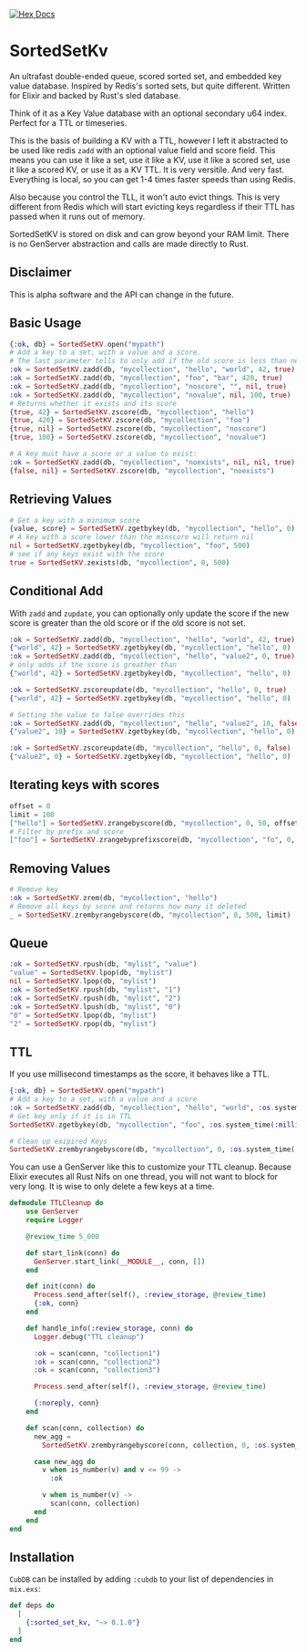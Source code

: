 [![Hex Docs](https://img.shields.io/badge/hex-docs-blue.svg)](https://hexdocs.pm/sorted_set_kv/)

# SortedSetKv

An ultrafast double-ended queue, scored sorted set, and embedded key value database. Inspired by Redis's sorted sets, but quite different. Written for Elixir and backed by Rust's sled database.

Think of it as a Key Value database with an optional secondary u64 index. Perfect for a TTL or timeseries.

This is the basis of building a KV with a TTL, however I left it abstracted to be used like redis `zadd` with an optional value field and score field. This means you can use it like a set, use it like a KV, use it like a scored set, use it like a scored KV, or use it as a KV TTL. It is very versitile. And very fast. Everything is local, so you can get 1-4 times faster speeds than using Redis.

Also because you control the TLL, it won't auto evict things. This is very different from Redis which will start evicting keys regardless if their TTL has passed when it runs out of memory.

SortedSetKV is stored on disk and can grow beyond your RAM limit. There is no GenServer abstraction and calls are made directly to Rust.

## Disclaimer

This is alpha software and the API can change in the future.

## Basic Usage
```elixir
{:ok, db} = SortedSetKV.open("mypath")
# Add a key to a set, with a value and a score.
# The last parameter tells to only add if the old score is less than new score.
:ok = SortedSetKV.zadd(db, "mycollection", "hello", "world", 42, true)
:ok = SortedSetKV.zadd(db, "mycollection", "foo", "bar", 420, true)
:ok = SortedSetKV.zadd(db, "mycollection", "noscore", "", nil, true)
:ok = SortedSetKV.zadd(db, "mycollection", "novalue", nil, 100, true)
# Returns whether it exists and its score
{true, 42} = SortedSetKV.zscore(db, "mycollection", "hello")
{true, 420} = SortedSetKV.zscore(db, "mycollection", "foo")
{true, nil} = SortedSetKV.zscore(db, "mycollection", "noscore")
{true, 100} = SortedSetKV.zscore(db, "mycollection", "novalue")

# A key must have a score or a value to exist:
:ok = SortedSetKV.zadd(db, "mycollection", "noexists", nil, nil, true)
{false, nil} = SortedSetKV.zscore(db, "mycollection", "noexists")
```

## Retrieving Values
```elixir
# Get a key with a minimum score
{value, score} = SortedSetKV.zgetbykey(db, "mycollection", "hello", 0)
# A key with a score lower than the minscore will return nil
nil = SortedSetKV.zgetbykey(db, "mycollection", "foo", 500)
# see if any keys exist with the score
true = SortedSetKV.zexists(db, "mycollection", 0, 500)
```

## Conditional Add

With `zadd` and `zupdate`, you can optionally only update the score if the new score is greater than the old score or if the old score is not set.

```elixir
:ok = SortedSetKV.zadd(db, "mycollection", "hello", "world", 42, true)
{"world", 42} = SortedSetKV.zgetbykey(db, "mycollection", "hello", 0)
:ok = SortedSetKV.zadd(db, "mycollection", "hello", "value2", 0, true)
# only adds if the score is greather than
{"world", 42} = SortedSetKV.zgetbykey(db, "mycollection", "hello", 0)

:ok = SortedSetKV.zscoreupdate(db, "mycollection", "hello", 0, true)
{"world", 42} = SortedSetKV.zgetbykey(db, "mycollection", "hello", 0)

# Setting the value to false overrides this
:ok = SortedSetKV.zadd(db, "mycollection", "hello", "value2", 10, false)
{"value2", 10} = SortedSetKV.zgetbykey(db, "mycollection", "hello", 0)

:ok = SortedSetKV.zscoreupdate(db, "mycollection", "hello", 0, false)
{"value2", 0} = SortedSetKV.zgetbykey(db, "mycollection", "hello", 0)
```

## Iterating keys with scores

```elixir
offset = 0
limit = 100
["hello"] = SortedSetKV.zrangebyscore(db, "mycollection", 0, 50, offset, limit)
# Filter by prefix and score
["foo"] = SortedSetKV.zrangebyprefixscore(db, "mycollection", "fo", 0, 500, offset, limit)
```


## Removing Values

```elixir
# Remove key
:ok = SortedSetKV.zrem(db, "mycollection", "hello")
# Remove all keys by score and returns how many it deleted
_ = SortedSetKV.zrembyrangebyscore(db, "mycollection", 0, 500, limit)
```


## Queue

```elixir
:ok = SortedSetKV.rpush(db, "mylist", "value")
"value" = SortedSetKV.lpop(db, "mylist")
nil = SortedSetKV.lpop(db, "mylist")
:ok = SortedSetKV.rpush(db, "mylist", "1")
:ok = SortedSetKV.rpush(db, "mylist", "2")
:ok = SortedSetKV.lpush(db, "mylist", "0")
"0" = SortedSetKV.lpop(db, "mylist")
"2" = SortedSetKV.rpop(db, "mylist")
```

## TTL

If you use millisecond timestamps as the score, it behaves like a TTL.

```elixir
{:ok, db} = SortedSetKV.open("mypath")
# Add a key to a set, with a value and a score
:ok = SortedSetKV.zadd(db, "mycollection", "hello", "world", :os.system_time(:millisecond) + 5000)
# Get key only if it is in TTL
SortedSetKV.zgetbykey(db, "mycollection", "foo", :os.system_time(:millisecond))

# Clean up exipired Keys
SortedSetKV.zrembyrangebyscore(db, "mycollection", 0, :os.system_time(:millisecond))
```

You can use a GenServer like this to customize your TTL cleanup. Because Elixir executes all Rust Nifs on one thread, you will not want to block for very long. It is wise to only delete a few keys at a time.

```elixir
defmodule TTLCleanup do
    use GenServer
    require Logger

    @review_time 5_000

    def start_link(conn) do
      GenServer.start_link(__MODULE__, conn, [])
    end

    def init(conn) do
      Process.send_after(self(), :review_storage, @review_time)
      {:ok, conn}
    end

    def handle_info(:review_storage, conn) do
      Logger.debug("TTL cleanup")

      :ok = scan(conn, "collection1")
      :ok = scan(conn, "collection2")
      :ok = scan(conn, "collection3")

      Process.send_after(self(), :review_storage, @review_time)

      {:noreply, conn}
    end

    def scan(conn, collection) do
      new_agg =
        SortedSetKV.zrembyrangebyscore(conn, collection, 0, :os.system_time(:millisecond), 100)

      case new_agg do
        v when is_number(v) and v <= 99 ->
          :ok

        v when is_number(v) ->
          scan(conn, collection)
      end
    end
end
```

## Installation

`CubDB` can be installed by adding `:cubdb` to your list of dependencies in
`mix.exs`:

```elixir
def deps do
  [
    {:sorted_set_kv, "~> 0.1.0"}
  ]
end
```